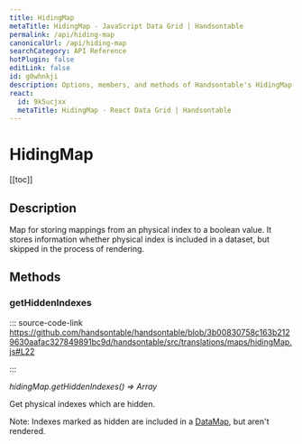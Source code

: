 ```yaml
---
title: HidingMap
metaTitle: HidingMap - JavaScript Data Grid | Handsontable
permalink: /api/hiding-map
canonicalUrl: /api/hiding-map
searchCategory: API Reference
hotPlugin: false
editLink: false
id: g0whnkji
description: Options, members, and methods of Handsontable's HidingMap API.
react:
  id: 9k5ucjxx
  metaTitle: HidingMap - React Data Grid | Handsontable
---
```


# HidingMap

[[toc]]

## Description

Map for storing mappings from an physical index to a boolean value. It stores information whether physical index is
included in a dataset, but skipped in the process of rendering.


## Methods

### getHiddenIndexes
  
::: source-code-link https://github.com/handsontable/handsontable/blob/3b00830758c163b2129630aafac327849891bc9d/handsontable/src/translations/maps/hidingMap.js#L22

:::

_hidingMap.getHiddenIndexes() ⇒ Array_

Get physical indexes which are hidden.

Note: Indexes marked as hidden are included in a [DataMap](@/api/dataMap.md), but aren't rendered.


